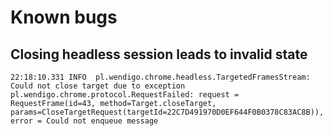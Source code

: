 # Known bugs

## Closing headless session leads to invalid state
```
22:18:10.331 INFO  pl.wendigo.chrome.headless.TargetedFramesStream: Could not close target due to exception pl.wendigo.chrome.protocol.RequestFailed: request = RequestFrame(id=43, method=Target.closeTarget, params=CloseTargetRequest(targetId=22C7D491970D0EF644F0B0378C83AC8B)), error = Could not enqueue message
```